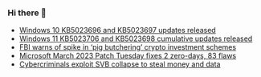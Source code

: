### Hi there 👋

<!--START_SECTION:feed-->
* [Windows 10 KB5023696 and KB5023697 updates released](https://www.bleepingcomputer.com/news/microsoft/windows-10-kb5023696-and-kb5023697-updates-released/)
* [Windows 11 KB5023706 and KB5023698 cumulative updates released](https://www.bleepingcomputer.com/news/microsoft/windows-11-kb5023706-and-kb5023698-cumulative-updates-released/)
* [FBI warns of spike in ‘pig butchering’ crypto investment schemes](https://www.bleepingcomputer.com/news/security/fbi-warns-of-spike-in-pig-butchering-crypto-investment-schemes/)
* [Microsoft March 2023 Patch Tuesday fixes 2 zero-days, 83 flaws](https://www.bleepingcomputer.com/news/microsoft/microsoft-march-2023-patch-tuesday-fixes-2-zero-days-83-flaws/)
* [Cybercriminals exploit SVB collapse to steal money and data](https://www.bleepingcomputer.com/news/security/cybercriminals-exploit-svb-collapse-to-steal-money-and-data/)
<!--END_SECTION:feed-->

<!--
**frankenk/frankenk** is a ✨ _special_ ✨ repository because its `README.md` (this file) appears on your GitHub profile.

Here are some ideas to get you started:

- 🔭 I’m currently working on ...
- 🌱 I’m currently learning ...
- 👯 I’m looking to collaborate on ...
- 🤔 I’m looking for help with ...
- 💬 Ask me about ...
- 📫 How to reach me: ...
- 😄 Pronouns: ...
- ⚡ Fun fact: ...
-->




